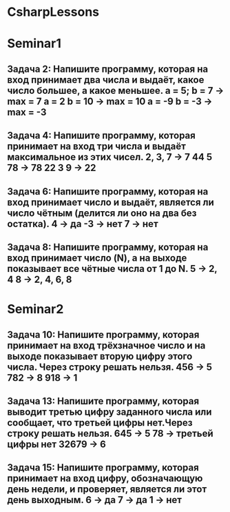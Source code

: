 # CsharpLessons
# Seminar1
## Задача 2: Напишите программу, которая на вход принимает два числа и выдаёт, какое число большее, а какое меньшее. a = 5; b = 7 -> max = 7 a = 2 b = 10 -> max = 10 a = -9 b = -3 -> max = -3

## Задача 4: Напишите программу, которая принимает на вход три числа и выдаёт максимальное из этих чисел. 2, 3, 7 -> 7 44 5 78 -> 78 22 3 9 -> 22

## Задача 6: Напишите программу, которая на вход принимает число и выдаёт, является ли число чётным (делится ли оно на два без остатка). 4 -> да -3 -> нет 7 -> нет

## Задача 8: Напишите программу, которая на вход принимает число (N), а на выходе показывает все чётные числа от 1 до N. 5 -> 2, 4 8 -> 2, 4, 6, 8

# Seminar2

## Задача 10: Напишите программу, которая принимает на вход трёхзначное число и на выходе показывает вторую цифру этого числа. Через строку решать нельзя. 456 -> 5 782 -> 8 918 -> 1

## Задача 13: Напишите программу, которая выводит третью цифру заданного числа или сообщает, что третьей цифры нет.Через строку решать нельзя. 645 -> 5 78 -> третьей цифры нет 32679 -> 6

## Задача 15: Напишите программу, которая принимает на вход цифру, обозначающую день недели, и проверяет, является ли этот день выходным. 6 -> да 7 -> да 1 -> нет